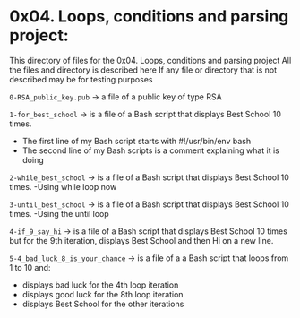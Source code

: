 # 0x04. Loops, conditions and parsing project:
This directory of files for the 0x04. Loops, conditions and parsing project
All the files and directory is described here
If any file or directory that is not described may be for testing purposes


`0-RSA_public_key.pub` -> a file of a public key of type RSA


`1-for_best_school` -> is a file of a Bash script that displays Best School 10 times.
- The first line of my Bash script starts with #!/usr/bin/env bash
- The second line of my Bash scripts is a comment explaining what it is doing


`2-while_best_school` -> is a file of a Bash script that displays Best School 10 times.
-Using while loop now


`3-until_best_school` -> is a file of a Bash script that displays Best School 10 times.
-Using the until loop


`4-if_9_say_hi` -> is a file of a Bash script that displays Best School 10 times
but for the 9th iteration, displays Best School and then Hi on a new line.


`5-4_bad_luck_8_is_your_chance` -> is a file of a a Bash script that loops from 1 to 10 and:

- displays bad luck for the 4th loop iteration
- displays good luck for the 8th loop iteration
- displays Best School for the other iterations

